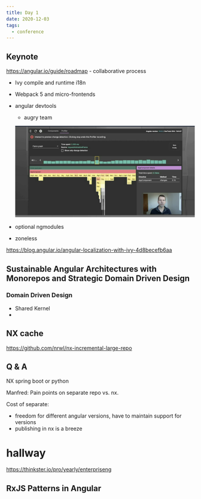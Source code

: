 ```yaml
---
title: Day 1
date: 2020-12-03
tags:
  - conference
---
```


## Keynote

https://angular.io/guide/roadmap - collaborative process

- Ivy compile and runtime i18n
- Webpack 5 and micro-frontends
- angular devtools

  - augry team

  ![Decision Framework](../../../images/angular-dev-tools.png)

- optional ngmodules
- zoneless

https://blog.angular.io/angular-localization-with-ivy-4d8becefb6aa

## Sustainable Angular Architectures with Monorepos and Strategic Domain Driven Design

### Domain Driven Design

- Shared Kernel
-

## NX cache

https://github.com/nrwl/nx-incremental-large-repo

## Q & A

NX spring boot or python

Manfred: Pain points on separate repo vs. nx.

Cost of separate:

- freedom for different angular versions, have to maintain support for versions
- publishing in nx is a breeze

# hallway

https://thinkster.io/pro/yearly/enterpriseng

## RxJS Patterns in Angular
